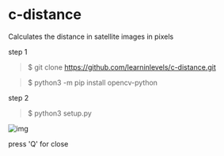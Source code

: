 # c-distance
Calculates the distance in satellite images in pixels

step 1 
   
   >$ git clone https://github.com/learninlevels/c-distance.git
   
   >$ python3 -m pip install opencv-python
   
step 2 
   
   >$ python3 setup.py
   

![img](https://imgurl.ir/uploads/e69535_.png)


press 'Q' for close
